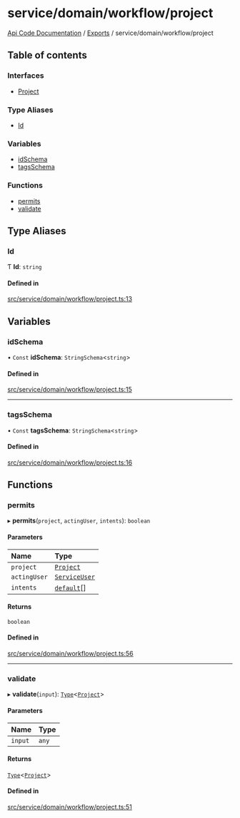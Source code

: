 # service/domain/workflow/project
 
[Api Code Documentation](../README.md) / [Exports](../modules.md) / service/domain/workflow/project

## Table of contents

### Interfaces

- [Project](../interfaces/service_domain_workflow_project.Project.md)

### Type Aliases

- [Id](service_domain_workflow_project.md#id)

### Variables

- [idSchema](service_domain_workflow_project.md#idschema)
- [tagsSchema](service_domain_workflow_project.md#tagsschema)

### Functions

- [permits](service_domain_workflow_project.md#permits)
- [validate](service_domain_workflow_project.md#validate)

## Type Aliases

### Id

Ƭ **Id**: `string`

#### Defined in

[src/service/domain/workflow/project.ts:13](https://github.com/openkfw/TruBudget/blob/4d7fd4be/api/src/service/domain/workflow/project.ts#L13)

## Variables

### idSchema

• `Const` **idSchema**: `StringSchema`<`string`\>

#### Defined in

[src/service/domain/workflow/project.ts:15](https://github.com/openkfw/TruBudget/blob/4d7fd4be/api/src/service/domain/workflow/project.ts#L15)

___

### tagsSchema

• `Const` **tagsSchema**: `StringSchema`<`string`\>

#### Defined in

[src/service/domain/workflow/project.ts:16](https://github.com/openkfw/TruBudget/blob/4d7fd4be/api/src/service/domain/workflow/project.ts#L16)

## Functions

### permits

▸ **permits**(`project`, `actingUser`, `intents`): `boolean`

#### Parameters

| Name | Type |
| :------ | :------ |
| `project` | [`Project`](../interfaces/service_domain_workflow_project.Project.md) |
| `actingUser` | [`ServiceUser`](../interfaces/service_domain_organization_service_user.ServiceUser.md) |
| `intents` | [`default`](authz_intents.md#default)[] |

#### Returns

`boolean`

#### Defined in

[src/service/domain/workflow/project.ts:56](https://github.com/openkfw/TruBudget/blob/4d7fd4be/api/src/service/domain/workflow/project.ts#L56)

___

### validate

▸ **validate**(`input`): [`Type`](result.md#type)<[`Project`](../interfaces/service_domain_workflow_project.Project.md)\>

#### Parameters

| Name | Type |
| :------ | :------ |
| `input` | `any` |

#### Returns

[`Type`](result.md#type)<[`Project`](../interfaces/service_domain_workflow_project.Project.md)\>

#### Defined in

[src/service/domain/workflow/project.ts:51](https://github.com/openkfw/TruBudget/blob/4d7fd4be/api/src/service/domain/workflow/project.ts#L51)

